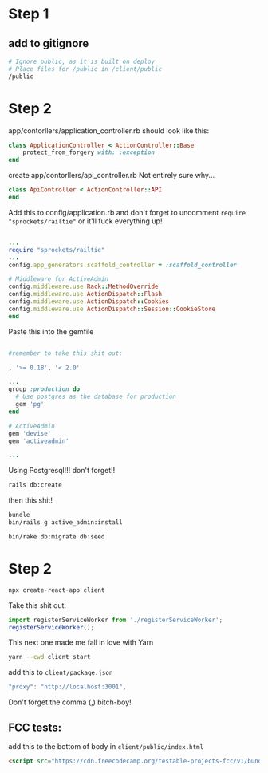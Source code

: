 # Step 1

## add to gitignore

```Bash
# Ignore public, as it is built on deploy
# Place files for /public in /client/public
/public
```

# Step 2

app/contorllers/application_controller.rb should look like this:

```Ruby
class ApplicationController < ActionController::Base
    protect_from_forgery with: :exception
end

```

create app/contorllers/api_controller.rb
Not entirely sure why...

```Ruby
class ApiController < ActionController::API
end
```

Add this to config/application.rb and don't forget to uncomment `require "sprockets/railtie"` or it'll fuck everything up!

```Ruby

...
require "sprockets/railtie"
...
config.app_generators.scaffold_controller = :scaffold_controller

# Middleware for ActiveAdmin
config.middleware.use Rack::MethodOverride
config.middleware.use ActionDispatch::Flash
config.middleware.use ActionDispatch::Cookies
config.middleware.use ActionDispatch::Session::CookieStore
end
```

Paste this into the gemfile

```Ruby

#remember to take this shit out:

, '>= 0.18', '< 2.0'

...
group :production do
  # Use postgres as the database for production
  gem 'pg'
end

# ActiveAdmin
gem 'devise'
gem 'activeadmin'

...
```

Using Postgresql!!! don't forget!!

```Bash
rails db:create
```

then this shit!

```Bash
bundle
bin/rails g active_admin:install

```

```Bash
bin/rake db:migrate db:seed

```

# Step 2

```JavaScript
npx create-react-app client
```

Take this shit out:

```JavaScript
import registerServiceWorker from './registerServiceWorker';
registerServiceWorker();
```

This next one made me fall in love with Yarn

```Bash
yarn --cwd client start
```

add this to `client/package.json`

```JavaScript
"proxy": "http://localhost:3001",
```

Don't forget the comma (,) bitch-boy!

## FCC tests:

add this to the bottom of body in `client/public/index.html`

```HTML
<script src="https://cdn.freecodecamp.org/testable-projects-fcc/v1/bundle.js"></script>
```
